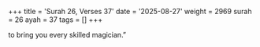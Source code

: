 +++
title = 'Surah 26, Verses 37'
date = '2025-08-27'
weight = 2969
surah = 26
ayah = 37
tags = []
+++

to bring you every skilled magician.”